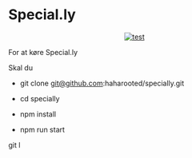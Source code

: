 # Special.ly
<div align="center">
  <a href="https://github.com/k3ring/special.ly/">
    <img src="https://github.com/haharooted/special.ly/assets/23297071/33e8a45f-fb94-4532-ae0d-e981e31f0966" alt="test">
  </a>
</div>

For at køre Special.ly

Skal du


- git clone git@github.com:haharooted/specially.git

- cd specially

- npm install 

- npm run start



git l
